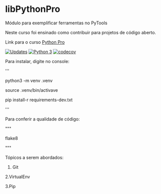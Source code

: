 # libPythonPro
Módulo para exemplificar ferramentas no PyTools

Neste curso foi ensinado como contribuir para projetos de código aberto.

Link para o curso [Python Pro](https://www.python.pro.br/)

[![Updates](https://pyup.io/repos/github/Rafael-Fonseca/libPythonPro/shield.svg)](https://pyup.io/repos/github/Rafael-Fonseca/libPythonPro/)
[![Python 3](https://pyup.io/repos/github/Rafael-Fonseca/libPythonPro/python-3-shield.svg)](https://pyup.io/repos/github/Rafael-Fonseca/libPythonPro/)
[![codecov](https://codecov.io/gh/Rafael-Fonseca/libPythonPro/branch/main/graph/badge.svg?token=14MCK5SAW3)](https://codecov.io/gh/Rafael-Fonseca/libPythonPro)

Para instalar, digite no console:

'''

python3 -m venv .venv

source .venv/bin/activave

pip install-r requirements-dev.txt

'''

Para conferir a qualidade de código:

"""

flake8

"""

Tópicos a serem abordados:

1. Git

2.VirtualEnv

3.Pip